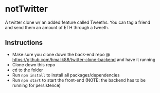 # notTwitter

A twitter clone w/ an added feature called Tweeths. You can tag a friend and send them an amount of ETH through a tweeth. 

## Instructions

- Make sure you clone down the back-end repo @ https://github.com/hmalik88/twitter-clone-backend and have it running
- Clone down this repo
- cd to the folder
- Run `npm install` to install all packages/dependencies
- Run `npm start` to start the front-end (NOTE: the backend has to be running for persistence)

